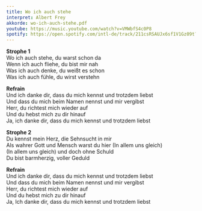 ```yaml
---
title: Wo ich auch stehe
interpret: Albert Frey
akkorde: wo-ich-auch-stehe.pdf
youtube: https://music.youtube.com/watch?v=VMWbfS4c0P8
spotify: https://open.spotify.com/intl-de/track/211csRSAUJx6sf1V1Gz09t?si=c3f17f8fd65c43ac
---
```


**Strophe 1**  
Wo ich auch stehe, du warst schon da  
Wenn ich auch fliehe, du bist mir nah  
Was ich auch denke, du weißt es schon  
Was ich auch fühle, du wirst verstehn

**Refrain**  
Und ich danke dir, dass du mich kennst und trotzdem liebst  
Und dass du mich beim Namen nennst und mir vergibst  
Herr, du richtest mich wieder auf  
Und du hebst mich zu dir hinauf  
Ja, ich danke dir, dass du mich kennst und trotzdem liebst

**Strophe 2**  
Du kennst mein Herz, die Sehnsucht in mir  
Als wahrer Gott und Mensch warst du hier (In allem uns gleich)  
(In allem uns gleich) und doch ohne Schuld  
Du bist barmherzig, voller Geduld

**Refrain**  
Und ich danke dir, dass du mich kennst und trotzdem liebst  
Und dass du mich beim Namen nennst und mir vergibst  
Herr, du richtest mich wieder auf  
Und du hebst mich zu dir hinauf  
Ja, Ich danke dir, dass du mich kennst und trotzdem liebst
